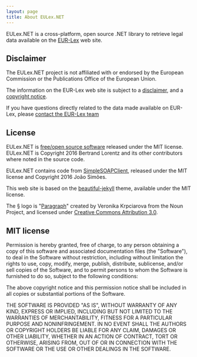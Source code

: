 ```yaml
---
layout: page
title: About EULex.NET
---
```


EULex.NET is a cross-platform, open source .NET library to retrieve legal data available on the [EUR-Lex](http://eur-lex.europa.eu) web site.

## Disclaimer

The EULex.NET project is not affiliated with or endorsed by the European Commission or the Publications Office of the European Union.

The information on the EUR-Lex web site is subject to a [disclaimer](http://eur-lex.europa.eu/content/legal-notice/legal-notice.html),
and a [copyright notice](http://eur-lex.europa.eu/content/legal-notice/legal-notice.html#droits).

If you have questions directly related to the data made available on EUR-Lex, please
[contact the EUR-Lex team](http://eur-lex.europa.eu/contact.html)

## License

EULex.NET is [free/open source software](http://www.gnu.org/philosophy/free-sw.html) released under the MIT license.
EULex.NET is Copyright 2016 Bertrand Lorentz and its other contributors where noted in the source code.

EULex.NET contains code from [SimpleSOAPClient](https://github.com/gravity00/SimpleSOAPClient),
released under the MIT license and Copyright 2016 João Simões.

This web site is based on the [beautiful-jekyll](http://deanattali.com/beautiful-jekyll/) theme,
available under the MIT license.

The § logo is "[Paragraph](https://thenounproject.com/term/paragraph/379690/)" created by Veronika Krpciarova from the Noun Project, and licensed under [Creative Commons Attribution 3.0](http://creativecommons.org/licenses/by/3.0/us/).

## MIT license

Permission is hereby granted, free of charge, to any person obtaining a copy
of this software and associated documentation files (the "Software"), to deal
in the Software without restriction, including without limitation the rights
to use, copy, modify, merge, publish, distribute, sublicense, and/or sell
copies of the Software, and to permit persons to whom the Software is
furnished to do so, subject to the following conditions:

The above copyright notice and this permission notice shall be included in all
copies or substantial portions of the Software.

THE SOFTWARE IS PROVIDED "AS IS", WITHOUT WARRANTY OF ANY KIND, EXPRESS OR
IMPLIED, INCLUDING BUT NOT LIMITED TO THE WARRANTIES OF MERCHANTABILITY,
FITNESS FOR A PARTICULAR PURPOSE AND NONINFRINGEMENT. IN NO EVENT SHALL THE
AUTHORS OR COPYRIGHT HOLDERS BE LIABLE FOR ANY CLAIM, DAMAGES OR OTHER
LIABILITY, WHETHER IN AN ACTION OF CONTRACT, TORT OR OTHERWISE, ARISING FROM,
OUT OF OR IN CONNECTION WITH THE SOFTWARE OR THE USE OR OTHER DEALINGS IN THE
SOFTWARE.
